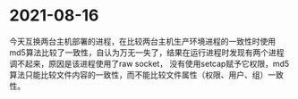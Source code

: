 #  2021-08-16
今天互换两台主机部署的进程，在比较两台主机生产环境进程的一致性时使用md5算法比较了一致性，自认为万无一失了，结果在运行进程时发现有两个进程调不起来，原因是该进程使用了raw socket，
没有使用setcap赋予它权限，md5算法只能比较文件内容的一致性，而不能比较文件属性（权限、用户、组）一致性。
